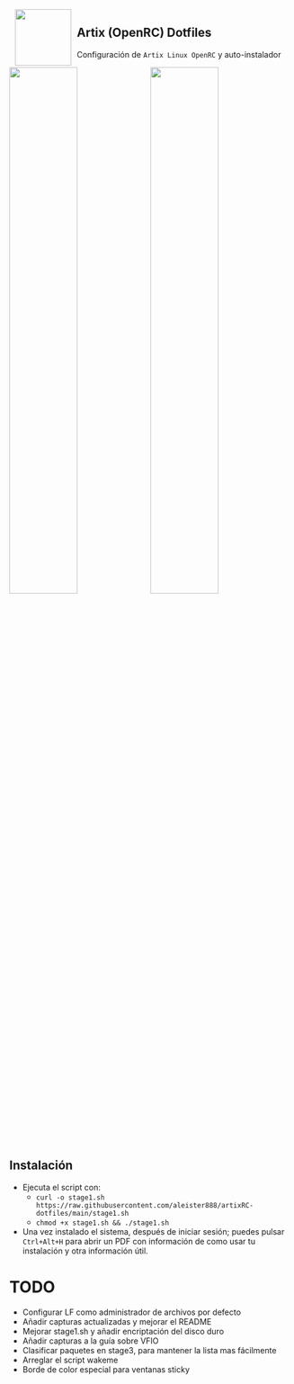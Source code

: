 <img src="https://raw.githubusercontent.com/aleister888/artixRC-dotfiles/master/assets/artix-linux.png" align="left" height="100px" hspace="10px" vspace="0px">

## Artix (OpenRC) Dotfiles

Configuración de `Artix Linux OpenRC` y auto-instalador

<p float="center">
    <img src="https://raw.githubusercontent.com/aleister888/artixRC-dotfiles/main/assets/screenshot1.jpg" width="49%" />
    <img src="https://raw.githubusercontent.com/aleister888/artixRC-dotfiles/main/assets/screenshot2.jpg" width="49%" />
</p>

## Instalación

- Ejecuta el script con:
    - `curl -o stage1.sh https://raw.githubusercontent.com/aleister888/artixRC-dotfiles/main/stage1.sh`
    - `chmod +x stage1.sh && ./stage1.sh`
- Una vez instalado el sistema, después de iniciar sesión; puedes pulsar `Ctrl+Alt+H` para abrir un PDF con información de como usar tu instalación y otra información útil.

# TODO

- Configurar LF como administrador de archivos por defecto
- Añadir capturas actualizadas y mejorar el README
- Mejorar stage1.sh y añadir encriptación del disco duro
- Añadir capturas a la guía sobre VFIO
- Clasificar paquetes en stage3, para mantener la lista mas fácilmente
- Arreglar el script wakeme
- Borde de color especial para ventanas sticky
